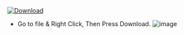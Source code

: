 [![Download](https://th.bing.com/th/id/R.c10d427e8cf14cbf71689cc2d727b1e6?rik=kSy6lyAJecKEpA&riu=http%3a%2f%2fwww.clker.com%2fcliparts%2fD%2fL%2fI%2fA%2fL%2fG%2fgreen-download-button-hi.png&ehk=ikH7rnFfftNzNOYnColrD4Yk032p7qmCi4e4Z8sJ6tQ%3d&risl=&pid=ImgRaw&r=0)](https://drive.google.com/drive/folders/11nRY_AhPchRNpD5CXCz5_WgMNX8XX7K8?usp=sharing)
- Go to file & Right Click, Then Press Download.
![image](https://user-images.githubusercontent.com/79087136/144322250-1fd0073d-7ea9-4bae-9856-7eedc388f24a.png)
